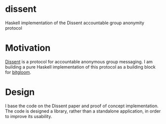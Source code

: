dissent
=======

Haskell implementation of the Dissent accountable group anonymity protocol

Motivation
==========

[Dissent](http://dedis.cs.yale.edu/dissent/papers/ccs10/) is a protocol for accountable anonymous group messaging. I am building a pure Haskell implementation of this protocol as a building block for [bitgloom](http://github.com/solatis/bitgloom).

Design
======
I base the code on the Dissent paper and proof of concept implementation. The code is designed a library, rather than a standalone application, in order to improve its usability.
